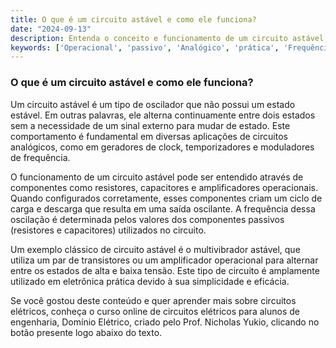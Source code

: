 ```yaml
---
title: O que é um circuito astável e como ele funciona?
date: "2024-09-13"
description: Entenda o conceito e funcionamento de um circuito astável no contexto de circuitos analógicos.
keywords: ['Operacional', 'passivo', 'Analógico', 'prática', 'Frequência', 'astável', 'Trigger']
---
```


### O que é um circuito astável e como ele funciona?

Um circuito astável é um tipo de oscilador que não possui um estado estável. Em outras palavras, ele alterna continuamente entre dois estados sem a necessidade de um sinal externo para mudar de estado. Este comportamento é fundamental em diversas aplicações de circuitos analógicos, como em geradores de clock, temporizadores e moduladores de frequência.

O funcionamento de um circuito astável pode ser entendido através de componentes como resistores, capacitores e amplificadores operacionais. Quando configurados corretamente, esses componentes criam um ciclo de carga e descarga que resulta em uma saída oscilante. A frequência dessa oscilação é determinada pelos valores dos componentes passivos (resistores e capacitores) utilizados no circuito.

Um exemplo clássico de circuito astável é o multivibrador astável, que utiliza um par de transistores ou um amplificador operacional para alternar entre os estados de alta e baixa tensão. Este tipo de circuito é amplamente utilizado em eletrônica prática devido à sua simplicidade e eficácia.

Se você gostou deste conteúdo e quer aprender mais sobre circuitos elétricos, conheça o curso online de circuitos elétricos para alunos de engenharia, Domínio Elétrico, criado pelo Prof. Nicholas Yukio, clicando no botão presente logo abaixo do texto.